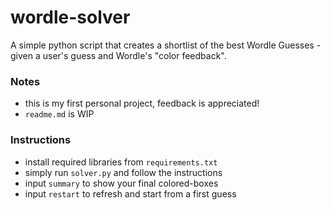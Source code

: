 # wordle-solver
A simple python script that creates a shortlist of the best Wordle Guesses - given a user's guess and Wordle's "color feedback".

### Notes
- this is my first personal project, feedback is appreciated!
- `readme.md` is WIP

### Instructions
- install required libraries from `requirements.txt`
- simply run `solver.py` and follow the instructions
- input `summary` to show your final colored-boxes
- input `restart` to refresh and start from a first guess
